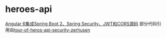 # heroes-api
[Angular 6集成Spring Boot 2、Spring Security、JWT和CORS源码](http://blog.51cto.com/7308310/2072364)
部分代码引用自[tour-of-heros-api-security-zerhusen](https://github.com/rfreedman/tour-of-heros-api-security-zerhusen)